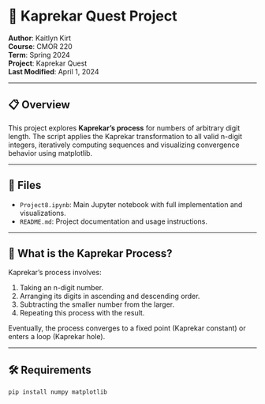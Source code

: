 # 🔢 Kaprekar Quest Project

**Author**: Kaitlyn Kirt  
**Course**: CMOR 220  
**Term**: Spring 2024  
**Project**: Kaprekar Quest  
**Last Modified**: April 1, 2024  

---

## 📋 Overview

This project explores **Kaprekar’s process** for numbers of arbitrary digit length. The script applies the Kaprekar transformation to all valid n-digit integers, iteratively computing sequences and visualizing convergence behavior using matplotlib.

---

## 📂 Files

- `Project8.ipynb`: Main Jupyter notebook with full implementation and visualizations.
- `README.md`: Project documentation and usage instructions.

---

## 🧮 What is the Kaprekar Process?

Kaprekar’s process involves:
1. Taking an n-digit number.
2. Arranging its digits in ascending and descending order.
3. Subtracting the smaller number from the larger.
4. Repeating this process with the result.

Eventually, the process converges to a fixed point (Kaprekar constant) or enters a loop (Kaprekar hole).

---

## 🛠️ Requirements

```bash
pip install numpy matplotlib
